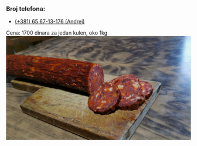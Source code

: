 ### Broj telefona:
- <a href="tel:+381 65 67-13-176">(+381) 65 67-13-176 (Andrej)</a>

Cena: 1700 dinara za jedan kulen, oko 1kg
![Dobar kulen, prste da poližeš](resources/c246fa12a6af4bb581e3d31d6aeeb358.png "Dobar kulen, prste da poližeš")
